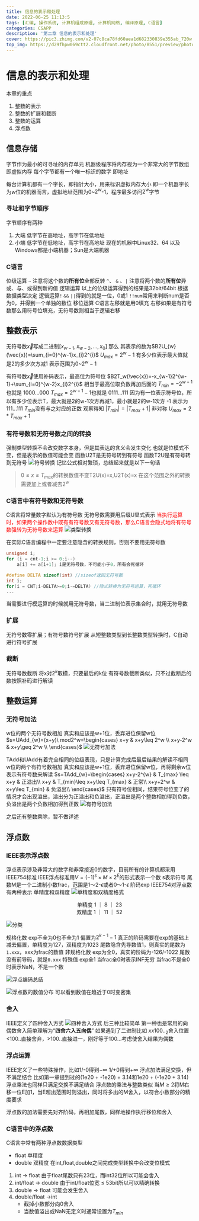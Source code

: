 ```yaml
---
title: 信息的表示和处理
date: 2022-06-25 11:13:5
tags: [汇编, 操作系统, 计算机组成原理, 计算机网络, 编译原理, C语言]
categories: CSAPP
description: '第二章 信息的表示和处理'
cover: https://pic3.zhimg.com/v2-07c8ca78fd60aea1d682330839e355ab_720w.jpg?source=172ae18b
top_img: https://d29fhpw069ctt2.cloudfront.net/photo/8551/preview/photo-1486464138563-f7a5dad81528_npreviews_20d2.jpg
---
```

# 信息的表示和处理

本章的重点
1. 整数的表示
2. 整数的扩展和截断
3. 整数的运算
4. 浮点数

## 信息存储
字节作为最小的可寻址的内存单元 机器级程序将内存视为一个非常大的字节数组 即虚拟内存 每个字节都有一个唯一标识的数字 即地址

每台计算机都有一个字长，即指针大小，用来标识虚拟内存大小 即一个机器字长为$w$位的机器而言，虚拟地址范围为0~$2^w$-1，程序最多访问$2^w$字节

### 寻址和字节顺序
字节顺序有两种
1. 大端
   低字节在高地址，高字节在低地址
2. 小端
    低字节在低地址，高字节在高地址
    现在的机器中Linux32、64 以及Windows都是小端机器；Sun是大端机器

### C语言
位级运算
`~` 注意将这个数的**所有位**全部反转
`^`、 `&` 、`|` 注意将两个数的**所有位**异或、与、或得到新的值
逻辑运算
以上的位级运算得到的结果是32bit/64bit 根据数据类型决定
逻辑运算`!` `&&` `||`得到的就是一位，0或1
`!!num`常用来判断num是否为0，并得到一个单独的数位
移位运算
C语言左移就是用0填充
右移如果是有符号数那么用符号位填充，无符号数则相当于逻辑右移

## 整数表示

无符号数$\vec{x}$写成二进制[$x_{w-1},x_{w-2}, ... ,x_{0}$]
那么 其表示的数为$B2U_{w}(\vec{x})=\sum_{i=0}^{w-1}x_{i}2^{i}$
$U_{max}=2^{w}-1$
有多少位表示最大值就是2的多少次方减1
表示范围为0~$2^{w}-1$

有符号数$\vec{x}$使用补码表示，最高位为符号位
$B2T_w(\vec{x})=-x_{w-1}2^{w-1}+\sum_{i=0}^{w-2}x_{i}2^{i}$
相当于最高位取负数再加后面的
$T_{min}=-2^{w-1}$也就是 1000...000
$T_{max}=2^{w-1}-1$也就是 0111...111
因为有一位表示符号位，所以有多少位表示T，最大就是2的w-1次方再减1，最小就是2的w-1次方
-1 表示为 111...111
$T_{min}$没有与之对应的正数
观察得知
$|T_{min}| = |T_{max}+1|$ 非对称
$U_{max}=2*T_{max}+1$

### 有符号数和无符号数之间的转换
强制类型转换不会改变数字本身，但是其表达的含义会发生变化 也就是位模式不变，但是表示的数值可能会变
函数U2T是无符号转到有符号 函数T2U是有符号转到无符号
![符号转换](./csapp_2/1.png)
记忆公式相对繁琐，总结起来就是以下一句话
> $0\leq x \leq T_{max}$的转换数值不变T2U(x)=x,U2T(x)=x
> 在这个范围之外的转换需要加上或者减去$2^{w}$

### C语言中有符号数和无符号数
C语言将常量数字默认为有符号数
无符号数需要用后缀U显式表示
<font color="red">当执行运算时，如果两个操作数中既有有符号数又有无符号数，那么C语言会隐式地将有符号数强转为无符号数来运算</font>
![类型转换](./csapp_2/2.png)

在实际C语言编程中一定要注意隐含的转换规则，否则不要用无符号数
```C
unsigned i;
for (i = cnt-1;i >= 0;i--) 
    a[i] += a[i+1]; i是无符号数，不可能小于0，所有会死循环
```

```C
#define DELTA sizeof(int) //sizeof返回无符号数
int i;
for(i = CNT;i-DELTA>=0;i-=DELTA) //隐式转换为无符号运算，死循环
...
```
当需要进行模运算的时候就用无符号数，当二进制位表示集合时，就用无符号数

### 扩展
无符号数零扩展；有符号数符号扩展
从短整数类型到长整数类型转换时，C自动进行符号扩展

### 截断
无符号数截断 将x对$2^k$取模，只要最后的k位
有符号数截断类似，只不过截断后的数按照补码进行解读

## 整数运算
### 无符号加法
w位的两个无符号数相加 真实和应该是w+1位，丢弃进位保留w位
$s=UAdd_{w}=(x+y)\ mod2^w=\begin{cases}
x+y & x+y\leq 2^w \\
x+y-2^w & x+y\geq 2^w \\
\end{cases}$
![无符号加法](./csapp_2/3.png)


TAdd和UAdd有着完全相同的位级表现，只是计算完成后最后结果的解读不相同
w位的两个有符号数相加 真实和应该是w+1位，丢弃进位保留w位，再将剩余w位表示有符号数来解读
$s=TAdd_{w}=\begin{cases}
x+y-2^{w} & T_{max} \leq x+y & 正溢出\\
x+y & T_{min}\leq x+y\leq T_{max} & 正常\\
x+y+2^w & x+y\leq T_{min} & 负溢出\\
\end{cases}$
只有符号位相同，结果符号位变了的情况才会出现溢出，溢出分为正溢出和负溢出，正溢出是两个整数相加得到负数，负溢出是两个负数相加得到正数
![有符号加法](./csapp_2/4.png)

之后还有整数乘除，暂不做详述

## 浮点数
### IEEE表示浮点数
浮点表示涉及非常大的数字和非常接近0的数字，目前所有的计算机都采用IEEE754标准
IEEE浮点标准用$V=(-1)^s\times M \times 2^E$的形式表示一个数
s表示符号
尾数M是一个二进制小数frac，范围是1～2-$\epsilon$或者0～1-$\epsilon$
阶码exp
IEEE754对浮点数有两种表示
单精度和双精度
![单精度和双精度格式](./csapp_2/5.png)

<center>单精度 1  ｜ 8  ｜ 23</center>
<center>双精度 1  ｜ 11 ｜ 52</center>


![分类](./csapp_2/6.png)

规格化数 
exp不全为0也不全为1 偏置为$2^{k-1}-1$ 真正的阶码需要在exp的基础上减去偏置，单精度为127，双精度为1023
尾数隐含先导数值1，则真实的尾数为`1.xxx`，xxx为frac的数值
非规格化数
exp为全0，真实的阶码为-126/-1022
尾数没有前导码，就是`0.xxx`
特殊值
exp全1 
当frac全0时表示INF无穷
当frac不是全0时表示NaN，不是一个数

![浮点编码总结](./csapp_2/7.png)

![浮点数的数值分布](./csapp_2/9.png)
可以看到数值在趋近于0时变密集

### 舍入

IEEE定义了四种舍入方式
![四种舍入方式](./csapp_2/9.png)
后三种比较简单
第一种也是常用的向偶数舍入简单理解为“**四舍六入五向偶**”
如果遇到了二进制比如
$xx100.._2$舍入位置<100..直接舍弃，>100..直接进一，刚好等于100...考虑使舍入结果为偶数

### 浮点运算
IEEE定义了一些特殊操作，比如1/-0得到$-\infty$ 
1/+0得到$+\infty$
浮点加法满足交换，但不满足结合
比如第一章提到过的(1e20 + -1e20) + 3.14和1e20 + (-1e20 + 3.14)
浮点乘法也同样只满足交换不满足结合
浮点数的乘法与整数类似 当$M\geq2$将M右移一位E加1，当E超出范围时则溢出，同时将多出的M舍入，以符合小数部分的精度要求

浮点数的加法需要先对齐阶码，再相加尾数，同样地操作执行移位和舍入

### C语言中的浮点数
C语言中常有两种浮点数数据类型
+ float  单精度
+ double 双精度
在int,float,double之间完成类型转换中会改变位模式
1. int -> float
    由于float尾数只有23位，而int32位所以可能会舍入
2. int/float -> double
    由于int/float位宽 $\leq$ 53bit所以可以精确转换
3. double -> float
    可能会发生舍入
4. double/float ->int
    - 截掉小数部分向0舍入
    - 当数值溢出或NaN无定义时通常设置为$T_{min}$

    